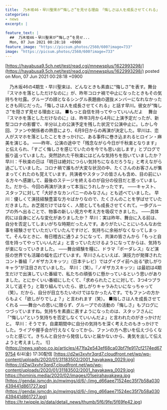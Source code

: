 ```yaml
---
title:  乃木坂46・早川聖来が“悔しさ”を見せる理由　「悔しさは人を成長させてくれる」  
categories:
- news
excerpt: |
  
feature_text: |
  ##  乃木坂46・早川聖来が“悔しさ”を見せ...
  Mon, 07 Jun 2021 00:28:18  +0900
feature_image: "https://picsum.photos/2560/600?image=733"
image: "https://picsum.photos/2560/600?image=733"
---
```


[https://hayabusa9.5ch.net/test/read.cgi/mnewsplus/1622993298/](https://hayabusa9.5ch.net/test/read.cgi/mnewsplus/1622993298/)
posted on Mon, 07 Jun 2021 00:28:18  +0900

<!--more-->

　乃木坂46の4期生・早川聖来は、どんなときも素直に“悔しさ”を表す。舞台『スマホを落としただけなのに』が、昨年コロナ禍で中止になったときもその気持ちを吐露。グループの顔となるシングル表題曲の選抜メンバーになれなかったときも同じだった。「悔しさは人を成長させてくれる」と話す早川。彼女が“悔しさ”を隠さず見せる理由とは。 ■もっと自信を持ってやっていいんだよ 　舞台『スマホを落としただけなのに』は、昨年3月から4月に上演予定だったが、新型コロナの影響で、半分以上の公演予定を残した状況で公演中止に。しかし今回、ファンや関係者の熱意により、6月9日からの再演が決定した。早川は、恋人がスマホを落としたことをきっかけに、ある事件に巻き込まれるヒロイン・麻美を演じる。 ——昨年、公演の途中で「残念ながら今日が千秋楽となります」と伝えられ、「すごく悔しさを感じていたのを今でも思い出します」とブログで振り返っていました。突然訪れた千秋楽にはどんな気持ちを抱いていましたか？ 早川：千秋楽の日は「明日は絶対につらい気持ちになるだろうな」と考えながら過ごしていました。コロナ禍で誰もが大変な状況の中、たくさんのお客さんが集まってくれたのも覚えています。共演者やスタッフの皆さんも含め、目の前にいる方々へ感謝して、最後のステージを終えるのが自分の役目だと思っていました。だから、今回の再演が決まって本当にうれしかったです。 ——キャスト、スタッフに対して「大好きなカンパニーのみなさん」とも述べていました。 早川：優しくて演技経験豊富な方々ばかりなので、たくさんのことを学ばせていただきました。お芝居だけではなく、人間としても成長させてくれて。一歩グループの外へ出ることで、物事の新しい見方や考え方を吸収できました。 ——具体的には自身にどんな変化がありましたか？ 早川：実は昨年、舞台に入る前は、自分を否定してしまいがちな時期だったんです。ありがたいことにいろんなお仕事を経験させていただいていたんですけど、気持ちに余裕がなくなってしまって。そんなときに、毎日稽古に通うようになって、共演の皆さんから「もっと自信を持ってやっていいんだよ」と言っていただけるようになってからは、気持ちが楽になっていきました。 ——舞台経験を糧に、ドラマ『ボーダレス』など演技の世界でも活躍の幅を広げています。早川さんといえば、演技力が発揮されたコント番組『ノギザカスキッツ』（日本テレビ）ではグイグイ前へ出る“欲しがりキャラ”が注目されていました。 早川：（笑）。『ノギザカスキッツ』は最初は4期生だけで出演していた番組で、私たちの頑張りに懸かっているという思いがありました。とにかくいい番組にしたくて、「求められたことに対して、3つ4つプラスして返そう」と取り組んでいたら、欲しがりキャラみたいになっちゃって（笑）。だから、自分が目立ちたいわけではなかったんです。でもファンの方からもよく「欲しがりでしょ？」と言われます（笑）。 ■悔しさは人を成長させてくれる ——舞台への思いに限らず、グループでの活動の「悔しさ」もブログにつづっていますね。気持ちを素直に表すようになったのは、スタッフさんに「“悔しい”という気持ちを否定しなくていいんだよ」と言われたのがきっかけだと。 早川：そうです。自粛期間中に自分の気持ちを深く考えたのもきっかけでした。ライブや握手会が行えなくなってから、ファンの方へ思いを伝えづらくなったと感じて。きちんと自分から発信しないと届かないから、勇気を出して伝えようと考えました。 ![](https://news.yahoo.co.jp/articles/471fa2e543ef68ca03bf7fe917cf2174ed679754 6/4(金) 17:30配信 [https://d2wi3xvhr3qrd7.cloudfront.net/wp/wp-content/uploads/2020/01/31183502/2001_hayakawa_0029.jpg](https://d2wi3xvhr3qrd7.cloudfront.net/wp/wp-content/uploads/2020/01/31183502/2001_hayakawa_0029.jpg) https://hominis.media/2020/02/images/01seirahayakawa.jpg [https://gendai.ismcdn.jp/mwimgs/d/6/-/img_d66aee71524ec35f7b58a030439441d861727.jpg](https://gendai.ismcdn.jp/mwimgs/d/6/-/img_d66aee71524ec35f7b58a030439441d861727.jpg) https://tr.twipple.jp/data/detail_news/thumb/5f6/9fe/5f69fe42.jpg)
